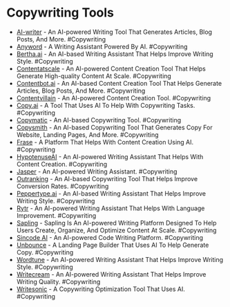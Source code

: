 # Copywriting Tools

- [AI-writer](https://ai-writer.com/) - An AI-powered Writing Tool That Generates Articles, Blog Posts, And More. #Copywriting
- [Anyword](https://anyword.com/) - A Writing Assistant Powered By AI. #Copywriting
- [Bertha.ai](https://bertha.ai/) - An AI-based Writing Assistant That Helps Improve Writing Style. #Copywriting
- [Contentatscale](https://contentatscale.ai/) - An AI-powered Content Creation Tool That Helps Generate High-quality Content At Scale. #Copywriting
- [Contentbot.ai](https://contentbot.ai/) - An AI-based Content Creation Tool That Helps Generate Articles, Blog Posts, And More. #Copywriting
- [Contentvillain](https://contentvillain.com/) - An AI-powered Content Creation Tool. #Copywriting
- [Copy.ai](https://www.copy.ai/) - A Tool That Uses AI To Help With Copywriting Tasks. #Copywriting
- [Copymatic](https://copymatic.ai/?gclid=CjwKCAiAxP2eBhBiEiwA5puhNfW1-zN5jV1dtAb1WkCc3Yvq8g0TgCBaz8L_2Zc0AXzR1OYac-UNehoC8NEQAvD_BwE) - An AI-based Copywriting Tool. #Copywriting
- [Copysmith](https://copysmith.ai/) - An AI-based Copywriting Tool That Generates Copy For Website, Landing Pages, And More. #Copywriting
- [Frase](https://www.frase.io/?via=manh95) - A Platform That Helps With Content Creation Using AI. #Copywriting
- [HypotenuseAI](https://www.hypotenuse.ai/) - An AI-powered Writing Assistant That Helps With Content Creation. #Copywriting
- [Jasper](https://www.jasper.ai/free-trial?_from=ads&fp_sid=1-g-CjwKCAiAxP2eBhBiEiwA5puhNUNLY85oBBNXKlnLZaKIoSLnJrNk-lo_fhcNQsugJz1zf2QG8MgncRoCRKwQAvD_BwE) - An AI-powered Writing Assistant. #Copywriting
- [Outranking](https://www.outranking.io/?via=victor) - An AI-based Copywriting Tool That Helps Improve Conversion Rates. #Copywriting
- [Peppertype.ai](https://www.peppertype.ai/) - An AI-based Writing Assistant That Helps Improve Writing Style. #Copywriting
- [Rytr](https://rytr.me/) - An AI-powered Writing Assistant That Helps With Language Improvement. #Copywriting
- [Sapling](https://sapling.ai/) - Sapling Is An AI-powered Writing Platform Designed To Help Users Create, Organize, And Optimize Content At Scale. #Copywriting
- [Sincode AI](https://www.sincode.ai/) - An AI-powered Code Writing Platform. #Copywriting
- [Unbounce](https://unbounce.com/product/smart-copy/) - A Landing Page Builder That Uses AI To Help Generate Copy. #Copywriting
- [Wordtune](https://www.wordtune.com/) - An AI-powered Writing Assistant That Helps Improve Writing Style. #Copywriting
- [Writecream](https://www.writecream.com/) - An AI-powered Writing Assistant That Helps Improve Writing Quality. #Copywriting
- [Writesonic](https://writesonic.com/) - A Copywriting Optimization Tool That Uses AI. #Copywriting
